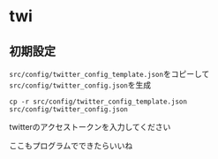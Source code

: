 # twi

## 初期設定
`src/config/twitter_config_template.json`をコピーして
`src/config/twitter_config.json`を生成

```
cp -r src/config/twitter_config_template.json src/config/twitter_config.json
```

twitterのアクセストークンを入力してください

ここもプログラムでできたらいいね
